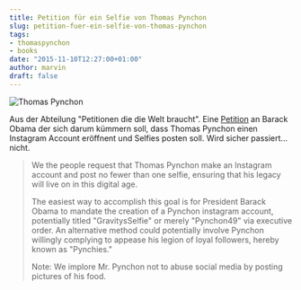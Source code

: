 ```yaml
---
title: Petition für ein Selfie von Thomas Pynchon
slug: petition-fuer-ein-selfie-von-thomas-pynchon
tags:
- thomaspynchon
- books
date: "2015-11-10T12:27:00+01:00"
author: marvin
draft: false
---
```

![Thomas Pynchon](/images/simpson_pynchon.jpg)

Aus der Abteilung "Petitionen die die Welt braucht". Eine [Petition](https://www.change.org/p/barack-obama-thomas-pynchon-must-post-a-selfie-on-instagram) an Barack Obama der sich darum kümmern soll, dass Thomas Pynchon einen Instagram Account eröffnent und Selfies posten soll. Wird sicher passiert... nicht.

> We the people request that Thomas Pynchon make an Instagram account and post no fewer than one selfie, ensuring that his legacy will live on in this digital age.
>
> The easiest way to accomplish this goal is for President Barack Obama to mandate the creation of a Pynchon instagram account, potentially titled "GravitysSelfie" or merely "Pynchon49" via executive order. An alternative method could potentially involve Pynchon willingly complying to appease his legion of loyal followers, hereby known as "Pynchies."
>
> Note: We implore Mr. Pynchon not to abuse social media by posting pictures of his food.